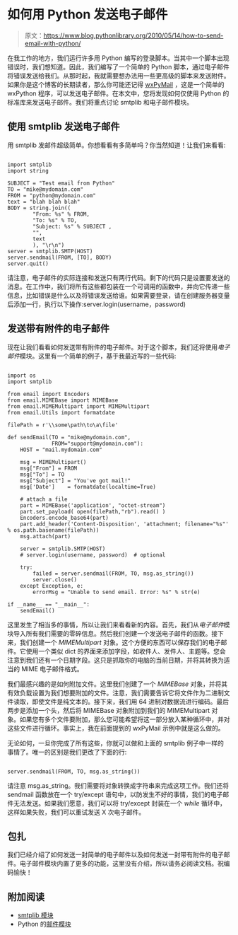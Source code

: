 # 如何用 Python 发送电子邮件

> 原文：<https://www.blog.pythonlibrary.org/2010/05/14/how-to-send-email-with-python/>

在我工作的地方，我们运行许多用 Python 编写的登录脚本。当其中一个脚本出现错误时，我们想知道。因此，我们编写了一个简单的 Python 脚本，通过电子邮件将错误发送给我们。从那时起，我就需要想办法用一些更高级的脚本来发送附件。如果你是这个博客的长期读者，那么你可能还记得 [wxPyMail](https://www.blog.pythonlibrary.org/2008/08/16/wxpymail-creating-an-application-to-send-emails/) ，这是一个简单的 wxPython 程序，可以发送电子邮件。在本文中，您将发现如何仅使用 Python 的标准库来发送电子邮件。我们将重点讨论 smtplib 和电子邮件模块。

## 使用 smtplib 发送电子邮件

用 smtplib 发邮件超级简单。你想看看有多简单吗？你当然知道！让我们来看看:

```

import smtplib
import string

SUBJECT = "Test email from Python"
TO = "mike@mydomain.com"
FROM = "python@mydomain.com"
text = "blah blah blah"
BODY = string.join((
        "From: %s" % FROM,
        "To: %s" % TO,
        "Subject: %s" % SUBJECT ,
        "",
        text
        ), "\r\n")
server = smtplib.SMTP(HOST)
server.sendmail(FROM, [TO], BODY)
server.quit()

```

请注意，电子邮件的实际连接和发送只有两行代码。剩下的代码只是设置要发送的消息。在工作中，我们将所有这些都包装在一个可调用的函数中，并向它传递一些信息，比如错误是什么以及将错误发送给谁。如果需要登录，请在创建服务器变量后添加一行，执行以下操作:server.login(username，password)

## 发送带有附件的电子邮件

现在让我们看看如何发送带有附件的电子邮件。对于这个脚本，我们还将使用*电子邮件*模块。这里有一个简单的例子，基于我最近写的一些代码:

```

import os
import smtplib

from email import Encoders
from email.MIMEBase import MIMEBase
from email.MIMEMultipart import MIMEMultipart
from email.Utils import formatdate

filePath = r'\\some\path\to\a\file'

def sendEmail(TO = "mike@mydomain.com",
              FROM="support@mydomain.com"):
    HOST = "mail.mydomain.com"

    msg = MIMEMultipart()
    msg["From"] = FROM
    msg["To"] = TO
    msg["Subject"] = "You've got mail!"
    msg['Date']    = formatdate(localtime=True)

    # attach a file
    part = MIMEBase('application', "octet-stream")
    part.set_payload( open(filePath,"rb").read() )
    Encoders.encode_base64(part)
    part.add_header('Content-Disposition', 'attachment; filename="%s"' % os.path.basename(filePath))
    msg.attach(part)

    server = smtplib.SMTP(HOST)
    # server.login(username, password)  # optional

    try:
        failed = server.sendmail(FROM, TO, msg.as_string())
        server.close()
    except Exception, e:
        errorMsg = "Unable to send email. Error: %s" % str(e)

if __name__ == "__main__":
    sendEmail()

```

这里发生了相当多的事情，所以让我们来看看新的内容。首先，我们从*电子邮件*模块导入所有我们需要的零碎信息。然后我们创建一个发送电子邮件的函数。接下来，我们创建一个 *MIMEMultipart* 对象。这个方便的东西可以保存我们的电子邮件。它使用一个类似 dict 的界面来添加字段，如收件人、发件人、主题等。您会注意到我们还有一个日期字段。这只是抓取你的电脑的当前日期，并将其转换为适当的 MIME 电子邮件格式。

我们最感兴趣的是如何附加文件。这里我们创建了一个 *MIMEBase* 对象，并将其有效负载设置为我们想要附加的文件。注意，我们需要告诉它将文件作为二进制文件读取，即使文件是纯文本的。接下来，我们用 64 进制对数据流进行编码。最后两步是添加一个头，然后将 MIMEBase 对象附加到我们的 MIMEMultipart 对象。如果您有多个文件要附加，那么您可能希望将这一部分放入某种循环中，并对这些文件进行循环。事实上，我在前面提到的 wxPyMail 示例中就是这么做的。

无论如何，一旦你完成了所有这些，你就可以做和上面的 smtplib 例子中一样的事情了。唯一的区别是我们更改了下面的行:

```

server.sendmail(FROM, TO, msg.as_string())

```

请注意 msg.as_string。我们需要将对象转换成字符串来完成这项工作。我们还将 sendmail 函数放在一个 try/except 语句中，以防发生不好的事情，我们的电子邮件无法发送。如果我们愿意，我们可以将 try/except 封装在一个 *while* 循环中，这样如果失败，我们可以重试发送 X 次电子邮件。

## 包扎

我们已经介绍了如何发送一封简单的电子邮件以及如何发送一封带有附件的电子邮件。电子邮件模块内置了更多的功能，这里没有介绍，所以请务必阅读文档。祝编码愉快！

## 附加阅读

*   [smtplib 模块](http://docs.python.org/library/smtplib.html)
*   Python 的[邮件模块](http://docs.python.org/library/email.html)